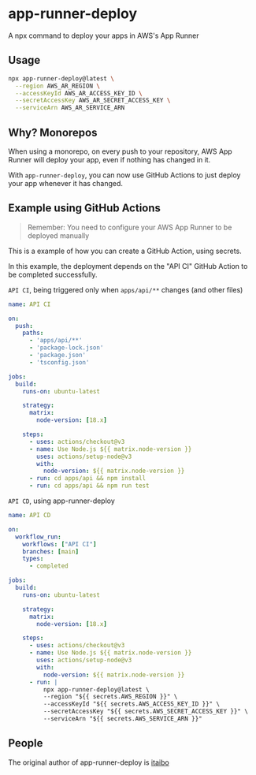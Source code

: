 # app-runner-deploy

A npx command to deploy your apps in AWS's App Runner

## Usage
```bash
npx app-runner-deploy@latest \
  --region AWS_AR_REGION \
  --accessKeyId AWS_AR_ACCESS_KEY_ID \
  --secretAccessKey AWS_AR_SECRET_ACCESS_KEY \
  --serviceArn AWS_AR_SERVICE_ARN
```

## Why? Monorepos
When using a monorepo, on every push to your repository, AWS App Runner will deploy your app, even if nothing has changed in it.

With `app-runner-deploy`, you can now use GitHub Actions to just deploy your app whenever it has changed.

## Example using GitHub Actions
> Remember: You need to configure your AWS App Runner to be deployed manually

This is a example of how you can create a GitHub Action, using secrets.

In this example, the deployment depends on the "API CI" GitHub Action to be completed successfully.

`API CI`, being triggered only when `apps/api/**` changes (and other files)
```yml
name: API CI

on:
  push:
    paths:
      - 'apps/api/**'
      - 'package-lock.json'
      - 'package.json'
      - 'tsconfig.json'

jobs:
  build:
    runs-on: ubuntu-latest

    strategy:
      matrix:
        node-version: [18.x]

    steps:
      - uses: actions/checkout@v3
      - name: Use Node.js ${{ matrix.node-version }}
        uses: actions/setup-node@v3
        with:
          node-version: ${{ matrix.node-version }}
      - run: cd apps/api && npm install
      - run: cd apps/api && npm run test
```

`API CD`, using app-runner-deploy
```yml
name: API CD

on:
  workflow_run:
    workflows: ["API CI"]
    branches: [main]
    types: 
      - completed

jobs:
  build:
    runs-on: ubuntu-latest

    strategy:
      matrix:
        node-version: [18.x]

    steps:
      - uses: actions/checkout@v3
      - name: Use Node.js ${{ matrix.node-version }}
        uses: actions/setup-node@v3
        with:
          node-version: ${{ matrix.node-version }}
      - run: |
          npx app-runner-deploy@latest \
          --region "${{ secrets.AWS_REGION }}" \
          --accessKeyId "${{ secrets.AWS_ACCESS_KEY_ID }}" \
          --secretAccessKey "${{ secrets.AWS_SECRET_ACCESS_KEY }}" \
          --serviceArn "${{ secrets.AWS_SERVICE_ARN }}"
```

## People
The original author of app-runner-deploy is [itaibo](https://github.com/itaibo)
